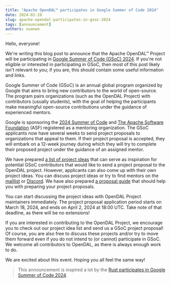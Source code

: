 ```yaml
---
title: "Apache OpenDAL™ participates in Google Summer of Code 2024"
date: 2024-02-28
slug: apache-opendal-participates-in-gsoc-2024
tags: [announcement]
authors: xuanwo
---
```


Hello, everyone!

We're writing this blog post to announce that the Apache OpenDAL™ Project will be participating in [Google Summer of Code (GSoC) 2024](https://summerofcode.withgoogle.com/). If you're not eligible or interested in participating in GSoC, then most of this post likely isn't relevant to you; if you are, this should contain some useful information and links.

<!--truncate-->

Google Summer of Code (GSoC) is an annual global program organized by Google that aims to bring new contributors to the world of open-source. The program pairs organizations (such as the OpenDAL Project) with contributors (usually students), with the goal of helping the participants make meaningful open-source contributions under the guidance of experienced mentors.

Google is sponsoring the [2024 Summer of Code](https://summerofcode.withgoogle.com/) and [The Apache Software Foundation](https://www.apache.org/) (ASF) registered as a mentoring organization. The GSoC applicants now have several weeks to send project proposals to organizations that appeal to them. If their project proposal is accepted, they will embark on a 12-week journey during which they will try to complete their proposed project under the guidance of an assigned mentor.

We have prepared [a list of project ideas](https://github.com/apache/opendal/issues/4131) that can serve as inspiration for potential GSoC contributors that would like to send a project proposal to the OpenDAL project. However, applicants can also come up with their own project ideas. You can discuss project ideas or try to find mentors on the [maillist](mailto:dev@opendal.apache.org) or [Discord](https://discord.gg/XQy8yGR2dg). We have also prepared [a proposal guide](https://opendal.apache.org/community/events/gsoc-proposal-guide) that should help you with preparing your project proposals.

You can start discussing the project ideas with OpenDAL Project maintainers immediately. The project proposal application period starts on March 18, 2024, and ends on April 2, 2024 at 18:00 UTC. Take note of that deadline, as there will be no extensions!

If you are interested in contributing to the OpenDAL Project, we encourage you to check out our project idea list and send us a GSoC project proposal! Of course, you are also free to discuss these projects and/or try to move them forward even if you do not intend to (or cannot) participate in GSoC. We welcome all contributors to OpenDAL, as there is always enough work to do.

We are excited about this event. Hoping you all feel the same way!

> This announcement is inspired a lot by the [Rust participates in Google Summer of Code 2024](https://blog.rust-lang.org/2024/02/21/Rust-participates-in-GSoC-2024.html).
